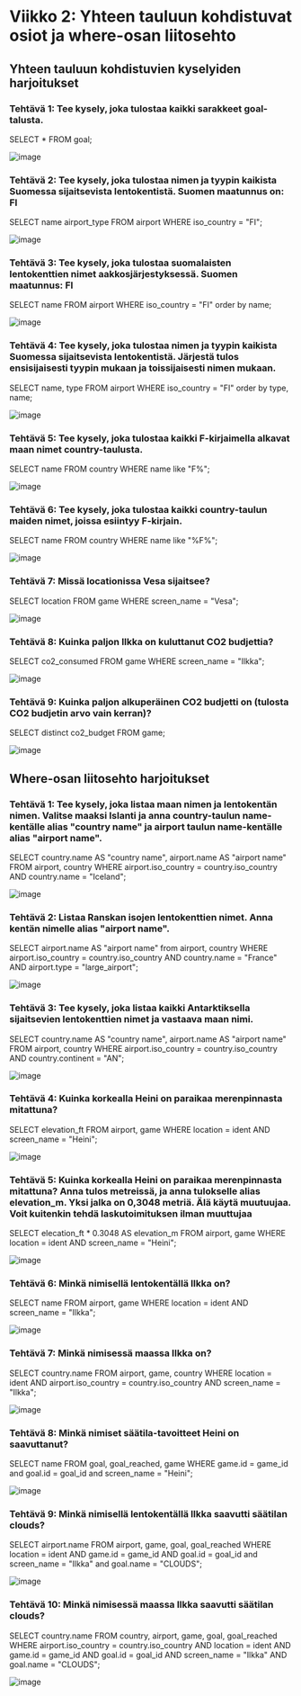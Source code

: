 # Viikko 2: Yhteen tauluun kohdistuvat osiot ja where-osan liitosehto

## Yhteen tauluun kohdistuvien kyselyiden harjoitukset

### Tehtävä 1: Tee kysely, joka tulostaa kaikki sarakkeet goal-talusta.
SELECT * FROM goal;

![image](https://github.com/user-attachments/assets/f1a537a3-3f2f-46aa-9a1f-3fd58c22572c)

### Tehtävä 2: Tee kysely, joka tulostaa nimen ja tyypin kaikista Suomessa sijaitsevista lentokentistä. Suomen maatunnus on: FI
SELECT name airport_type FROM airport WHERE iso_country = "FI";

![image](https://github.com/user-attachments/assets/0beca3c3-b552-4ea7-8e3f-67a7ac6ddba8)

### Tehtävä 3: Tee kysely, joka tulostaa suomalaisten lentokenttien nimet aakkosjärjestyksessä. Suomen maatunnus: FI
SELECT name FROM airport WHERE iso_country = "FI" order by name;

![image](https://github.com/user-attachments/assets/e74dc12e-d666-4c0e-bcae-450fe3a95d29)

### Tehtävä 4: Tee kysely, joka tulostaa nimen ja tyypin kaikista Suomessa sijaitsevista lentokentistä. Järjestä tulos ensisijaisesti tyypin mukaan ja toissijaisesti nimen mukaan.
SELECT name, type FROM airport WHERE iso_country = "FI" order by type, name;

![image](https://github.com/user-attachments/assets/00abecff-108a-4929-829e-47eb3025a9f9)

### Tehtävä 5: Tee kysely, joka tulostaa kaikki F-kirjaimella alkavat maan nimet country-taulusta.
SELECT name FROM country WHERE name like "F%";

![image](https://github.com/user-attachments/assets/b04063de-54a4-4b78-97ba-3e7f37649587)

### Tehtävä 6: Tee kysely, joka tulostaa kaikki country-taulun maiden nimet, joissa esiintyy F-kirjain.
SELECT name FROM country WHERE name like "%F%";

![image](https://github.com/user-attachments/assets/3bbad19a-dea2-4b01-8ccb-07deced0e8e6)

### Tehtävä 7: Missä locationissa Vesa sijaitsee?
SELECT location FROM game WHERE screen_name = "Vesa";

![image](https://github.com/user-attachments/assets/d7b42305-7959-43a1-85ce-6ab21f39a156)

### Tehtävä 8: Kuinka paljon Ilkka on kuluttanut CO2 budjettia?
SELECT co2_consumed FROM game WHERE screen_name = "Ilkka";

![image](https://github.com/user-attachments/assets/65e6239a-f156-4af1-ac04-6db806a494fc)

### Tehtävä 9: Kuinka paljon alkuperäinen CO2 budjetti on (tulosta CO2 budjetin arvo vain kerran)?
SELECT distinct co2_budget FROM game;

![image](https://github.com/user-attachments/assets/ca1f038a-8a56-4e74-9808-72c90333d6b0)

## Where-osan liitosehto harjoitukset

### Tehtävä 1: Tee kysely, joka listaa maan nimen ja lentokentän nimen. Valitse maaksi Islanti ja anna country-taulun name-kentälle alias "country name" ja airport taulun name-kentälle alias "airport name".
SELECT country.name AS "country name", airport.name AS "airport name"
FROM airport, country
WHERE airport.iso_country = country.iso_country AND country.name = "Iceland";

![image](https://github.com/user-attachments/assets/332f89bf-7d23-4230-9d1b-569791e21653)

### Tehtävä 2: Listaa Ranskan isojen lentokenttien nimet. Anna kentän nimelle alias "airport name".
SELECT airport.name AS "airport name"
from airport, country
WHERE airport.iso_country = country.iso_country AND country.name = "France" AND airport.type = "large_airport";

![image](https://github.com/user-attachments/assets/99615424-28ff-441d-b731-7a260ca50276)

### Tehtävä 3: Tee kysely, joka listaa kaikki Antarktiksella sijaitsevien lentokenttien nimet ja vastaava maan nimi.
SELECT country.name AS "country name", airport.name AS "airport name"
FROM airport, country
WHERE airport.iso_country = country.iso_country AND country.continent = "AN";

![image](https://github.com/user-attachments/assets/46e406d2-5332-4381-8e88-000d1d2601d7)

### Tehtävä 4: Kuinka korkealla Heini on paraikaa merenpinnasta mitattuna?
SELECT elevation_ft
FROM airport, game
WHERE location = ident AND screen_name = "Heini";

![image](https://github.com/user-attachments/assets/3a2eac05-d66b-45a5-8a9d-fd56cbd80d0a)

### Tehtävä 5: Kuinka korkealla Heini on paraikaa merenpinnasta mitattuna? Anna tulos metreissä, ja anna tulokselle alias elevation_m. Yksi jalka on 0,3048 metriä. Älä käytä muutuujaa. Voit kuitenkin tehdä laskutoimituksen ilman muuttujaa
SELECT elecation_ft * 0.3048 AS elevation_m
FROM airport, game
WHERE location = ident AND screen_name = "Heini";

![image](https://github.com/user-attachments/assets/f2cee4ba-2358-47ba-9188-61b64845122f)

### Tehtävä 6: Minkä nimisellä lentokentällä Ilkka on?
SELECT name
FROM airport, game
WHERE location = ident AND screen_name = "Ilkka";

![image](https://github.com/user-attachments/assets/f8dd19b4-18d2-497e-a094-ce1fff92ce46)

### Tehtävä 7: Minkä nimisessä maassa Ilkka on?
SELECT country.name
FROM airport, game, country
WHERE location = ident AND airport.iso_country = country.iso_country AND screen_name = "Ilkka";

![image](https://github.com/user-attachments/assets/58f81465-1388-46b3-82c6-75af781ccb4c)

### Tehtävä 8: Minkä nimiset säätila-tavoitteet Heini on saavuttanut?
SELECT name
FROM goal, goal_reached, game
WHERE game.id = game_id and goal.id = goal_id and screen_name = "Heini";

![image](https://github.com/user-attachments/assets/42723367-f2cf-4b0e-b394-f3fae2e7c8cd)

### Tehtävä 9: Minkä nimisellä lentokentällä Ilkka saavutti säätilan clouds?
SELECT airport.name
FROM airport, game, goal, goal_reached
WHERE location = ident AND game.id = game_id AND goal.id = goal_id and screen_name = "Ilkka" and goal.name = "CLOUDS"; 

![image](https://github.com/user-attachments/assets/c33b8418-7e09-4057-9964-d5b0a177355f)

### Tehtävä 10: Minkä nimisessä maassa Ilkka saavutti säätilan clouds?
SELECT country.name
FROM country, airport, game, goal, goal_reached
WHERE airport.iso_country = country.iso_country AND location = ident AND game.id = game_id AND goal.id = goal_id AND screen_name = "Ilkka" AND goal.name = "CLOUDS";

![image](https://github.com/user-attachments/assets/bb3f195f-dc16-491e-b7ea-f4a898902f45)

